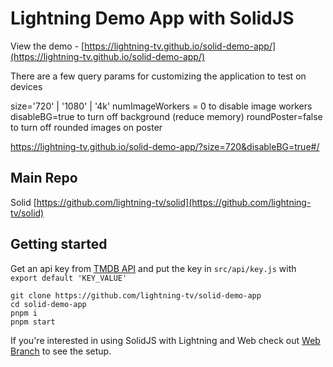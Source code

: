 # Lightning Demo App with SolidJS

View the demo - [https://lightning-tv.github.io/solid-demo-app/](https://lightning-tv.github.io/solid-demo-app/)

There are a few query params for customizing the application to test on devices

size='720' | '1080' | '4k'
numImageWorkers = 0 to disable image workers
disableBG=true to turn off background (reduce memory)
roundPoster=false to turn off rounded images on poster

https://lightning-tv.github.io/solid-demo-app/?size=720&disableBG=true#/

## Main Repo

Solid
[https://github.com/lightning-tv/solid](https://github.com/lightning-tv/solid)

## Getting started

Get an api key from [TMDB API](https://developers.themoviedb.org/3/getting-started/introduction)
and put the key in `src/api/key.js` with `export default 'KEY_VALUE'`

```
git clone https://github.com/lightning-tv/solid-demo-app
cd solid-demo-app
pnpm i
pnpm start
```

If you're interested in using SolidJS with Lightning and Web check out [Web Branch](https://github.com/lightning-tv/solid-demo-app/tree/web) to see the setup.
